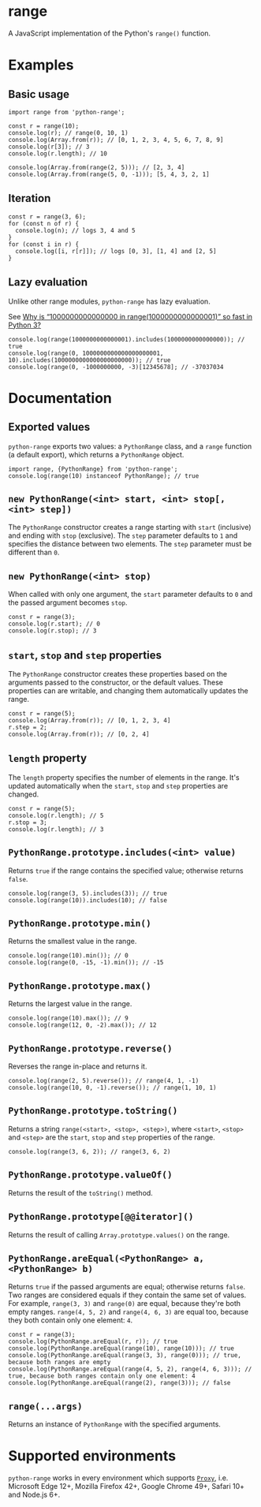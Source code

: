 # range
A JavaScript implementation of the Python's `range()` function.

# Examples

## Basic usage

```
import range from 'python-range';

const r = range(10);
console.log(r); // range(0, 10, 1)
console.log(Array.from(r)); // [0, 1, 2, 3, 4, 5, 6, 7, 8, 9]
console.log(r[3]); // 3
console.log(r.length); // 10

console.log(Array.from(range(2, 5))); // [2, 3, 4]
console.log(Array.from(range(5, 0, -1))); [5, 4, 3, 2, 1]
```

## Iteration

```
const r = range(3, 6);
for (const n of r) {
  console.log(n); // logs 3, 4 and 5
}
for (const i in r) {
  console.log([i, r[r]]); // logs [0, 3], [1, 4] and [2, 5]
}
```

## Lazy evaluation

Unlike other range modules, `python-range` has lazy evaluation.

See [Why is “1000000000000000 in range(1000000000000001)” so fast in Python 3?](http://stackoverflow.com/q/30081275/3853934)

```
console.log(range(1000000000000001).includes(1000000000000000)); // true
console.log(range(0, 1000000000000000000001, 10).includes(1000000000000000000000)); // true
console.log(range(0, -1000000000, -3)[12345678]; // -37037034
```

# Documentation

## Exported values

`python-range` exports two values: a `PythonRange` class, and a `range` function (a default export), which returns a `PythonRange` object.

```
import range, {PythonRange} from 'python-range';
console.log(range(10) instanceof PythonRange); // true
```

## `new PythonRange(<int> start, <int> stop[, <int> step])`

The `PythonRange` constructor creates a range starting with `start` (inclusive) and ending with `stop` (exclusive). The `step` parameter defaults to `1` and specifies the distance between two elements. The `step` parameter must be different than `0`.

## `new PythonRange(<int> stop)`

When called with only one argument, the `start` parameter defaults to `0` and the passed argument becomes `stop`.

```
const r = range(3);
console.log(r.start); // 0
console.log(r.stop); // 3
```

## `start`, `stop` and `step` properties

The `PythonRange` constructor creates these properties based on the arguments passed to the constructor, or the default values. These properties can are writable, and changing them automatically updates the range.

```
const r = range(5);
console.log(Array.from(r)); // [0, 1, 2, 3, 4]
r.step = 2;
console.log(Array.from(r)); // [0, 2, 4]
```

## `length` property

The `length` property specifies the number of elements in the range. It's updated automatically when the `start`, `stop` and `step` properties are changed.

```
const r = range(5);
console.log(r.length); // 5
r.stop = 3;
console.log(r.length); // 3
```

## `PythonRange.prototype.includes(<int> value)`

Returns `true` if the range contains the specified value; otherwise returns `false`.

```
console.log(range(3, 5).includes(3)); // true
console.log(range(10)).includes(10); // false
```

## `PythonRange.prototype.min()`

Returns the smallest value in the range.

```
console.log(range(10).min()); // 0
console.log(range(0, -15, -1).min()); // -15
```

## `PythonRange.prototype.max()`

Returns the largest value in the range.

```
console.log(range(10).max()); // 9
console.log(range(12, 0, -2).max()); // 12
```

## `PythonRange.prototype.reverse()`

Reverses the range in-place and returns it.

```
console.log(range(2, 5).reverse()); // range(4, 1, -1)
console.log(range(10, 0, -1).reverse()); // range(1, 10, 1)
```

## `PythonRange.prototype.toString()`

Returns a string `range(<start>, <stop>, <step>)`, where `<start>`, `<stop>` and `<step>` are the `start`, `stop` and `step` properties of the range.

```
console.log(range(3, 6, 2)); // range(3, 6, 2)
```

## `PythonRange.prototype.valueOf()`

Returns the result of the `toString()` method.

## `PythonRange.prototype[@@iterator]()`

Returns the result of calling `Array.prototype.values()` on the range.

## `PythonRange.areEqual(<PythonRange> a, <PythonRange> b)`

Returns `true` if the passed arguments are equal; otherwise returns `false`. Two ranges are considered equals if they contain the same set of values. For example, `range(3, 3)` and `range(0)` are equal, because they're both empty ranges. `range(4, 5, 2)` and `range(4, 6, 3)` are equal too, because they both contain only one element: `4`.

```
const r = range(3);
console.log(PythonRange.areEqual(r, r)); // true
console.log(PythonRange.areEqual(range(10), range(10))); // true
console.log(PythonRange.areEqual(range(3, 3), range(0))); // true, because both ranges are empty
console.log(PythonRange.areEqual(range(4, 5, 2), range(4, 6, 3))); // true, because both ranges contain only one element: 4
console.log(PythonRange.areEqual(range(2), range(3))); // false
```

## `range(...args)`

Returns an instance of `PythonRange` with the specified arguments.

# Supported environments

`python-range` works in every environment which supports [`Proxy`](https://developer.mozilla.org/en/docs/Web/JavaScript/Reference/Global_Objects/Proxy), i.e. Microsoft Edge 12+, Mozilla Firefox 42+, Google Chrome 49+, Safari 10+ and Node.js 6+.
